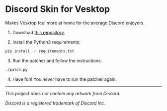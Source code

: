 # Discord Skin for Vesktop

Makes Vesktop feel more at home for the average Discord enjoyers.


1. Download [this repository](https://github.com/Arcitec/Vesktop_Discord_Skin).

2. Install the Python3 requirements:

```sh
pip install -r requirements.txt
```

3. Run the patcher and follow the instructions.

```sh
./patch.py
```

4. Have fun! You *never* have to run the patcher again.


---

*This project does not contain any artwork from Discord.*

*Discord is a registered trademark of Discord Inc.*
